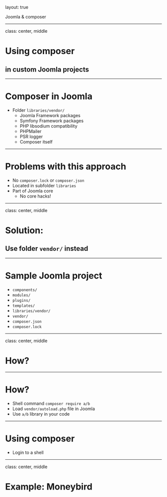 layout: true
<div class="slide-heading">Joomla & composer</div>

---
class: center, middle
# Using composer
## in custom Joomla projects

---
# Composer in Joomla
- Folder `libraries/vendor/`
    - Joomla Framework packages
    - Symfony Framework packages
    - PHP libsodium compatibility
    - PHPMailer
    - PSR logger
    - Composer itself

---
# Problems with this approach
- No `composer.lock` or `composer.json`
- Located in subfolder `libraries`
- Part of Joomla core
    - No core hacks!

---
class: center, middle
# Solution:
## Use folder `vendor/` instead

---
# Sample Joomla project
- `components/`
- `modules/`
- `plugins/`
- `templates/`
- `libraries/vendor/`
- `vendor/`
- `composer.json`
- `composer.lock`

---
class: center, middle
# How?

---
# How?
- Shell command `composer require a/b`
- Load `vendor/autoload.php` file in Joomla
- Use `a/b` library in your code

---
# Using composer
- Login to a shell

---
class: center, middle
# Example: Moneybird

